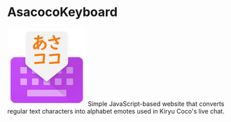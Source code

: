 # AsacocoKeyboard
![Asacoco Keyboard logo](img/asacocoboard_logo.png)
Simple JavaScript-based website that converts regular text characters into alphabet emotes used in Kiryu Coco's live chat.
